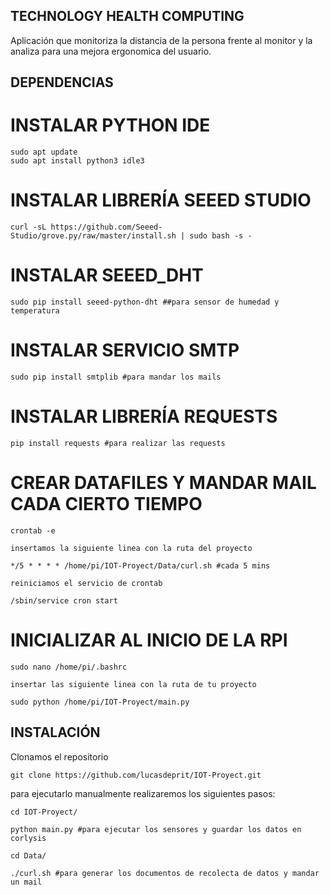 ## TECHNOLOGY HEALTH COMPUTING

Aplicación que monitoriza la distancia de la persona frente al monitor y la analiza para una mejora ergonomica del usuario.

## DEPENDENCIAS

# INSTALAR PYTHON IDE

    sudo apt update
    sudo apt install python3 idle3

# INSTALAR LIBRERÍA SEEED STUDIO

    curl -sL https://github.com/Seeed-Studio/grove.py/raw/master/install.sh | sudo bash -s -

# INSTALAR SEEED_DHT

    sudo pip install seeed-python-dht ##para sensor de humedad y temperatura
    
# INSTALAR SERVICIO SMTP

    sudo pip install smtplib #para mandar los mails
    
# INSTALAR LIBRERÍA REQUESTS

    pip install requests #para realizar las requests

# CREAR DATAFILES Y MANDAR MAIL CADA CIERTO TIEMPO

    crontab -e

    insertamos la siguiente linea con la ruta del proyecto

    */5 * * * * /home/pi/IOT-Proyect/Data/curl.sh #cada 5 mins

    reiniciamos el servicio de crontab

    /sbin/service cron start

# INICIALIZAR AL INICIO DE LA RPI

    sudo nano /home/pi/.bashrc

    insertar las siguiente linea con la ruta de tu proyecto

    sudo python /home/pi/IOT-Proyect/main.py
    
## INSTALACIÓN 

   Clonamos el repositorio
    
    git clone https://github.com/lucasdeprit/IOT-Proyect.git
    
   para ejecutarlo manualmente realizaremos los siguientes pasos:
    
    cd IOT-Proyect/
    
    python main.py #para ejecutar los sensores y guardar los datos en corlysis
    
    cd Data/
    
    ./curl.sh #para generar los documentos de recolecta de datos y mandar un mail
    
